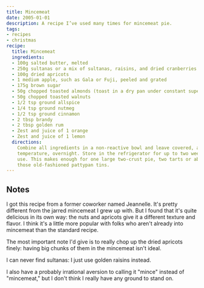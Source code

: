 ```yaml
---
title: Mincemeat
date: 2005-01-01
description: A recipe I’ve used many times for mincemeat pie.
tags:
- recipes
- christmas
recipe:
  title: Mincemeat
  ingredients:
  - 100g salted butter, melted
  - 250g sultanas or a mix of sultanas, raisins, and dried cranberries
  - 100g dried apricots
  - 1 medium apple, such as Gala or Fuji, peeled and grated
  - 175g brown sugar
  - 50g chopped toasted almonds (toast in a dry pan under constant supervision)
  - 50g chopped toasted walnuts
  - 1/2 tsp ground allspice
  - 1/4 tsp ground nutmeg
  - 1/2 tsp ground cinnamon
  - 2 tbsp brandy
  - 2 tbsp golden rum
  - Zest and juice of 1 orange
  - Zest and juice of 1 lemon
  directions:
    Combine all ingredients in a non-reactive bowl and leave covered, at room
    temperature, overnight. Store in the refrigerator for up to two weeks before
    use. This makes enough for one large two-crust pie, two tarts or about six of
    those old-fashioned pattypan tins.
---
```


## Notes

I got this recipe from a former coworker named Jeannelle. It's pretty different from the jarred mincemeat I grew up with. But I found that it's quite delicious in its own way: the nuts and apricots give it a different texture and flavor. I think it's a little more popular with folks who aren't already into mincemeat than the standard recipe.

The most important note I'd give is to really chop up the dried apricots finely: having big chunks of them in the mincemeat isn't ideal.

I can never find sultanas: I just use golden raisins instead.

I also have a probably irrational aversion to calling it "mince" instead of "mincemeat," but I don't think I really have any ground to stand on.
